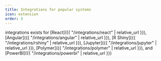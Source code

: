 ```yaml
---
title: Integrations for popular systems
icon: extension
order: 3
---
```


integrations exists for [React]({{ "/integrations/react" | relative_url }}), [Angular]({{ "/integrations/angular" | relative_url }}), [R Shiny]({{ "/integrations/rshiny" | relative_url }}), [Jupyter]({{ "/integrations/jupyter" | relative_url }}), [Polymer]({{ "/integrations/polymer" | relative_url }}), and [PowerBI]({{ "/integrations/powerbi" | relative_url }})

